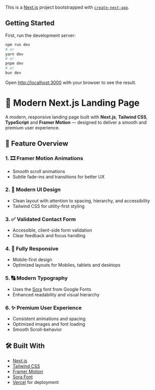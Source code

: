This is a [Next.js](https://nextjs.org) project bootstrapped with [`create-next-app`](https://nextjs.org/docs/app/api-reference/cli/create-next-app).

## Getting Started

First, run the development server:

```bash
npm run dev
# or
yarn dev
# or
pnpm dev
# or
bun dev
```

Open [http://localhost:3000](http://localhost:3000) with your browser to see the result.

# 🚀 Modern Next.js Landing Page

A modern, responsive landing page built with **Next.js**, **Tailwind CSS**, **TypeScript** and **Framer Motion** — designed to deliver a smooth and premium user experience.

## 🌟 Feature Overview

### 1. 🎞️ Framer Motion Animations
- Smooth scroll animations
- Subtle fade-ins and transitions for better UX

### 2. 🎨 Modern UI Design
- Clean layout with attention to spacing, hierarchy, and accessibility
- Tailwind CSS for utility-first styling

### 3. ✅ Validated Contact Form
- Accessible, client-side form validation
- Clear feedback and focus handling

### 4. 📱 Fully Responsive
- Mobile-first design
- Optimized layouts for Mobiles, tablets and desktops

### 5. 🔠 Modern Typography
- Uses the [Sora](https://fonts.google.com/specimen/Sora) font from Google Fonts
- Enhanced readability and visual hierarchy

### 6. ✨ Premium User Experience
- Consistent animations and spacing
- Optimized images and font loading
- Smooth Scroll-behavior 

## 🛠️ Built With

- [Next.js](https://nextjs.org/)
- [Tailwind CSS](https://tailwindcss.com/)
- [Framer Motion](https://www.framer.com/motion/)
- [Sora Font](https://fonts.google.com/specimen/Sora)
- [Vercel](https://vercel.com/) for deployment
